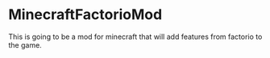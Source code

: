 # MinecraftFactorioMod
This is going to be a mod for minecraft that will add features from factorio to the game.

